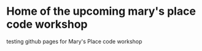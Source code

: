 # Home of the upcoming mary's place code workshop
testing github pages for Mary's Place code workshop
